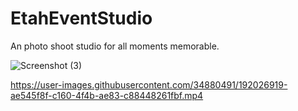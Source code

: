 # EtahEventStudio
An photo shoot studio for all moments memorable.

![Screenshot (3)](https://user-images.githubusercontent.com/34880491/192021271-5b60d27b-3fb4-4cb8-8bfd-9e7cecc18fa1.png)

https://user-images.githubusercontent.com/34880491/192026919-ae545f8f-c160-4f4b-ae83-c88448261fbf.mp4
